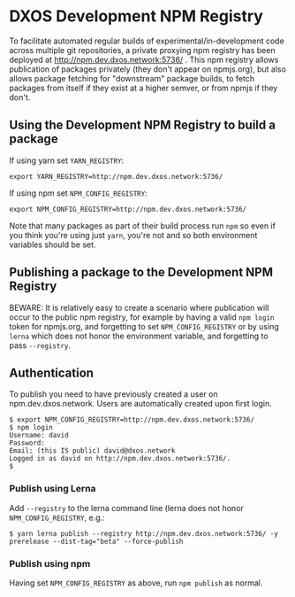 # DXOS Development NPM Registry

To facilitate automated regular builds of experimental/in-development code across multiple git repositories, a private proxying npm registry has been deployed at http://npm.dev.dxos.network:5736/ . This npm registry allows publication of packages privately (they don't appear on npmjs.org), but also allows package fetching for "downstream" package builds, to fetch packages from itself if they exist at a higher semver, or from npmjs if they don't.

## Using the Development NPM Registry to build a package

If using yarn set `YARN_REGISTRY`:
```
export YARN_REGISTRY=http://npm.dev.dxos.network:5736/
```

If using npm set `NPM_CONFIG_REGISTRY`:
```
export NPM_CONFIG_REGISTRY=http://npm.dev.dxos.network:5736/
```

Note that many packages as part of their build process run `npm` so even if you think you're using just `yarn`, you're not and so both environment variables should be set.

## Publishing a package to the Development NPM Registry 

BEWARE: It is relatively easy to create a scenario where publication will occur to the public npm registry, for example by having a valid `npm login` token for npmjs.org, and forgetting to set `NPM_CONFIG_REGISTRY` or by using `lerna` which does not honor the environment variable, and forgetting to pass `--registry`.

## Authentication

To publish you need to have previously created a user on npm.dev.dxos.network. Users are automatically created upon first login.

```
$ export NPM_CONFIG_REGISTRY=http://npm.dev.dxos.network:5736/
$ npm login
Username: david
Password:
Email: (this IS public) david@dxos.network
Logged in as david on http://npm.dev.dxos.network:5736/.
$
```

### Publish using Lerna

Add `--registry` to the lerna command line (lerna does not honor `NPM_CONFIG_REGISTRY`, e.g.:

```
$ yarn lerna publish --registry http://npm.dev.dxos.network:5736/ -y prerelease --dist-tag="beta" --force-publish
```

### Publish using npm

Having set `NPM_CONFIG_REGISTRY` as above, run `npm publish` as normal.

